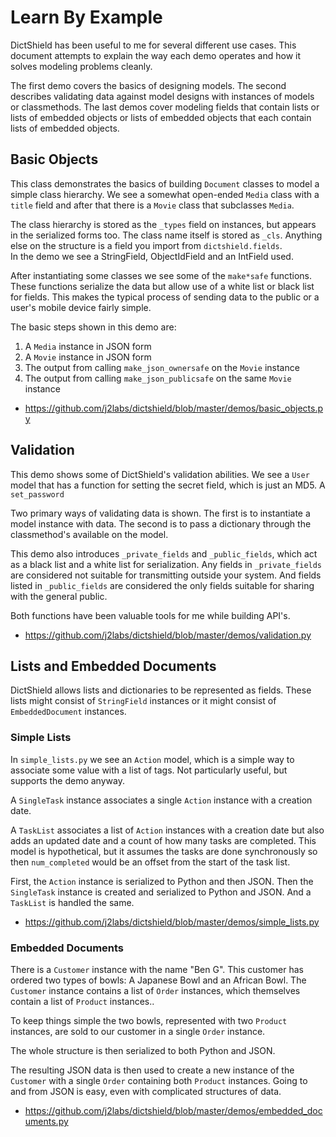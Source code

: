 # Learn By Example

DictShield has been useful to me for several different use cases.  This document
attempts to explain the way each demo operates and how it solves modeling
problems cleanly.

The first demo covers the basics of designing models.  The second describes
validating data against model designs with instances of models or classmethods.
The last demos cover modeling fields that contain lists or lists of embedded
objects or lists of embedded objects that each contain lists of embedded
objects.


## Basic Objects

This class demonstrates the basics of building `Document` classes to model a
simple class hierarchy.  We see a somewhat open-ended `Media` class with a
`title` field and after that there is a `Movie` class that subclasses `Media`.

The class hierarchy is stored as the `_types` field on instances, but appears
in the serialized forms too.  The class name itself is stored as `_cls`.
Anything else on the structure is a field you import from `dictshield.fields`.  
In the demo we see a StringField, ObjectIdField and an IntField used.

After instantiating some classes we see some of the `make*safe` functions.
These functions serialize the data but allow use of a white list or black list
for fields.  This makes the typical process of sending data to the public or a
user's mobile device fairly simple.

The basic steps shown in this demo are:

1. A `Media` instance in JSON form
2. A `Movie` instance in JSON form
3. The output from calling `make_json_ownersafe` on the `Movie` instance
4. The output from calling `make_json_publicsafe` on the same `Movie` instance

* https://github.com/j2labs/dictshield/blob/master/demos/basic_objects.py


## Validation

This demo shows some of DictShield's validation abilities. We see a `User` model
that has a function for setting the secret field, which is just an MD5. A
`set_password`

Two primary ways of validating data is shown.  The first is to instantiate a 
model instance with data.  The second is to pass a dictionary through the
classmethod's available on the model.  

This demo also introduces `_private_fields` and `_public_fields`, which act as
a black list and a white list for serialization.  Any fields in
`_private_fields` are considered not suitable for transmitting outside your
system. And fields listed in `_public_fields` are considered the only fields
suitable for sharing with the general public.

Both functions have been valuable tools for me while building API's.

* https://github.com/j2labs/dictshield/blob/master/demos/validation.py


## Lists and Embedded Documents

DictShield allows lists and dictionaries to be represented as fields.  These
lists might consist of `StringField` instances or it might consist of
`EmbeddedDocument` instances.


### Simple Lists

In `simple_lists.py` we see an `Action` model, which is a simple way to
associate some value with a list of tags.  Not particularly useful, but supports
the demo anyway.

A `SingleTask` instance associates a single `Action` instance with a creation
date.

A `TaskList` associates a list of `Action` instances with a creation date but
also adds an updated date and a count of how many tasks are completed.  This
model is hypothetical, but it assumes the tasks are done synchronously so then
`num_completed` would be an offset from the start of the task list.

First, the `Action` instance is serialized to Python and then JSON.  Then the
`SingleTask` instance is created and serialized to Python and JSON.  And a
`TaskList` is handled the same.

* https://github.com/j2labs/dictshield/blob/master/demos/simple_lists.py


### Embedded Documents

There is a `Customer` instance with the name "Ben G".  This customer has ordered
two types of bowls: A Japanese Bowl and an African Bowl.  The `Customer`
instance contains a list of `Order` instances, which themselves contain a list
of `Product` instances..

To keep things simple the two bowls, represented with two `Product` instances,
are sold to our customer in a single `Order` instance.

The whole structure is then serialized to both Python and JSON.

The resulting JSON data is then used to create a new instance of the `Customer`
with a single `Order` containing both `Product` instances.  Going to and from
JSON is easy, even with complicated structures of data.

* https://github.com/j2labs/dictshield/blob/master/demos/embedded_documents.py
